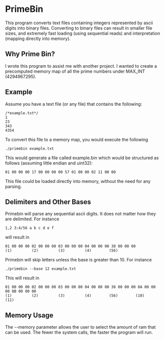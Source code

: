# PrimeBin

This program converts text files containing integers represented by ascii digits into binary files. Converting to binary files can result in smaller file sizes, and extremely fast loading (using sequential reads) and interpretation (mapping directly into memory). 

## Why Prime Bin?

I wrote this program to assist me with another project. I wanted to create a precomputed memory map of all the prime numbers under MAX_INT (4294967295).

## Example
Assume you have a text file (or any file) that contains the following:
  
    /*example.txt*/
    1
    23
    343
    4354

To convert this file to a memory map, you would execute the following

    ./primebin example.txt

This would generate a file called example.bin which would be structured as follows (assuming little endian and uint32):

    01 00 00 00 17 00 00 00 00 57 01 00 00 02 11 00 00

This file could be loaded directly into memory, without the need for any parsing.

## Delimiters and Other Bases 

Primebin will parse any sequential ascii digits. It does not matter how they are delimited. For instance

    1,2 3:4/56 a b c d e f
 will result in
 

    01 00 00 00 02 00 00 00 03 00 00 00 04 00 00 00 38 00 00 00
    (1)         (2)         (3)         (4)        (56)

Primebin will skip letters unless the base is greater than 10. For instance

    ./primebin --base 12 example.txt

This will result in

    01 00 00 00 02 00 00 00 03 00 00 00 04 00 00 00 38 00 00 00 0A 00 00 00 0B 00 00 00
    (1)         (2)         (3)         (4)        (56)        (10)        (11)

  ## Memory Usage
The --memory parameter allows the user to select the amount of ram that can be used. The fewer the system calls, the faster the program will run. 